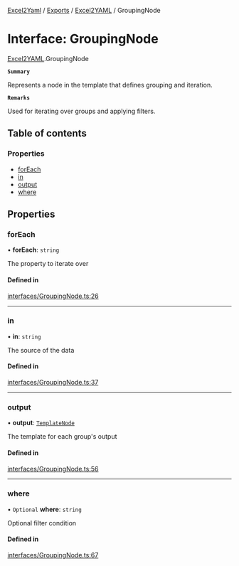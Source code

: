 [Excel2Yaml](../README.md) / [Exports](../modules.md) / [Excel2YAML](../modules/Excel2YAML.md) / GroupingNode

# Interface: GroupingNode

[Excel2YAML](../modules/Excel2YAML.md).GroupingNode

**`Summary`**

Represents a node in the template that defines grouping and iteration.

**`Remarks`**

Used for iterating over groups and applying filters.

## Table of contents

### Properties

- [forEach](Excel2YAML.GroupingNode.md#foreach)
- [in](Excel2YAML.GroupingNode.md#in)
- [output](Excel2YAML.GroupingNode.md#output)
- [where](Excel2YAML.GroupingNode.md#where)

## Properties

### forEach

• **forEach**: `string`

The property to iterate over

#### Defined in

[interfaces/GroupingNode.ts:26](https://github.com/rbleattler/Excel2Yaml/blob/a1aba8cdde2a76234aa9d6c5ebacf57ebabc31fe/src/interfaces/GroupingNode.ts#L26)

___

### in

• **in**: `string`

The source of the data

#### Defined in

[interfaces/GroupingNode.ts:37](https://github.com/rbleattler/Excel2Yaml/blob/a1aba8cdde2a76234aa9d6c5ebacf57ebabc31fe/src/interfaces/GroupingNode.ts#L37)

___

### output

• **output**: [`TemplateNode`](../modules/Excel2YAML.md#templatenode)

The template for each group's output

#### Defined in

[interfaces/GroupingNode.ts:56](https://github.com/rbleattler/Excel2Yaml/blob/a1aba8cdde2a76234aa9d6c5ebacf57ebabc31fe/src/interfaces/GroupingNode.ts#L56)

___

### where

• `Optional` **where**: `string`

Optional filter condition

#### Defined in

[interfaces/GroupingNode.ts:67](https://github.com/rbleattler/Excel2Yaml/blob/a1aba8cdde2a76234aa9d6c5ebacf57ebabc31fe/src/interfaces/GroupingNode.ts#L67)

